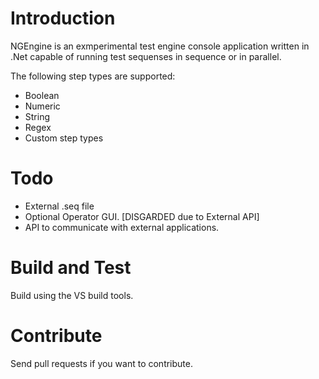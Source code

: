 # Introduction
NGEngine is an exmperimental test engine console application written in .Net capable of running test sequenses in sequence or in parallel. 

The following step types are supported: 
- Boolean
- Numeric
- String
- Regex
- Custom step types

# Todo 
- External .seq file
- Optional Operator GUI. [DISGARDED due to External API]
- API to communicate with external applications.

# Build and Test
Build using the VS build tools.

# Contribute
Send pull requests if you want to contribute.
